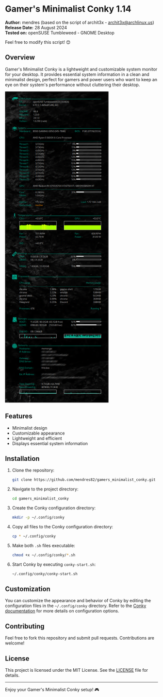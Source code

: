 # Gamer's Minimalist Conky 1.14

**Author:** mendres (based on the script of archit3x - archit3x@archlinux.us)  
**Release Date:** 28 August 2024  
**Tested on:** openSUSE Tumbleweed - GNOME Desktop  

Feel free to modify this script! 😊

## Overview

Gamer's Minimalist Conky is a lightweight and customizable system monitor for your desktop. It provides essential system information in a clean and minimalist design, perfect for gamers and power users who want to keep an eye on their system's performance without cluttering their desktop.

![Gamer's Minimalist Conky](gamers_minimalist.png)

## Features

- Minimalist design
- Customizable appearance
- Lightweight and efficient
- Displays essential system information

## Installation

1. Clone the repository:
    ```sh
    git clone https://github.com/mendres82/gamers_minimalist_conky.git
    ```
2. Navigate to the project directory:
    ```sh
    cd gamers_minimalist_conky
    ```
3. Create the Conky configuration directory:
    ```sh
    mkdir -p ~/.config/conky
    ```
4. Copy all files to the Conky configuration directory:
    ```sh
    cp * ~/.config/conky
    ```
5. Make both `.sh` files executable:
    ```sh
    chmod +x ~/.config/conky/*.sh
    ```
6. Start Conky by executing `conky-start.sh`:
    ```sh
    ~/.config/conky/conky-start.sh
    ```

## Customization

You can customize the appearance and behavior of Conky by editing the configuration files in the `~/.config/conky` directory. Refer to the [Conky documentation](https://github.com/brndnmtthws/conky/wiki) for more details on configuration options.

## Contributing

Feel free to fork this repository and submit pull requests. Contributions are welcome!

## License

This project is licensed under the MIT License. See the [LICENSE](LICENSE) file for details.

---

Enjoy your Gamer's Minimalist Conky setup! 🎮

